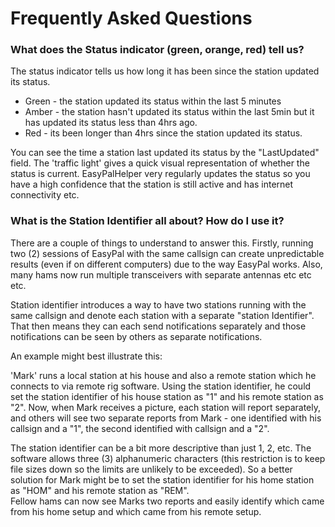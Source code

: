 # Frequently Asked Questions


### What does the Status indicator (green, orange, red) tell us?

The status indicator tells us how long it has been since the station updated its status. 
* Green - the station updated its status within the last 5 minutes
* Amber - the station hasn't updated its status within the last 5min but it has updated its status less than 4hrs ago.
* Red - its been longer than 4hrs since the station updated its status.

You can see the time a station last updated its status by the "LastUpdated" field. The 'traffic light' gives a quick visual representation of whether the status is current.
EasyPalHelper very regularly updates the status so you have a high confidence that the station is still active and has internet connectivity etc.

### What is the Station Identifier all about? How do I use it?

There are a couple of things to understand to answer this. Firstly, running two (2) sessions of EasyPal with the same callsign can create unpredictable results (even if on different computers) due to the way EasyPal works. Also, many hams now run multiple transceivers with separate antennas etc etc etc.  

Station identifier introduces a way to have two stations running with the same callsign and denote each station with a separate "station Identifier". That then means they can each send notifications separately and those notifications can be seen by others as separate notifications.  
  
An example might best illustrate this:  

'Mark' runs a local station at his house and also a remote station which he connects to via remote rig software. Using the station identifier, he could set the station identifier of his house station as "1" and his remote station as "2".
Now, when Mark receives a picture, each station will report separately, and others will see two separate reports from Mark - one identified with his callsign and a "1", the second identified with callsign and a "2".  
  
The station identifier can be a bit more descriptive than just 1, 2, etc. The software allows three (3) alphanumeric characters (this restriction is to keep file sizes down so the limits are unlikely to be exceeded).
So a better solution for Mark might be to set the station identifier for his home station as "HOM" and his remote station as "REM".   
Fellow hams can now see Marks two reports and easily identify which came from his home setup and which came from his remote setup.







